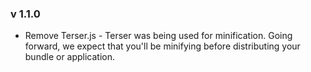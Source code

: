 ### v 1.1.0

- Remove Terser.js - Terser was being used for minification. Going forward, we expect that you'll be minifying before distributing your bundle or application.